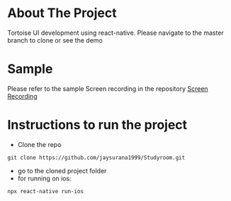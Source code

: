 # About The Project
Tortoise UI development using react-native. Please navigate to the master branch to clone or see the demo

# Sample
Please refer to the sample Screen recording in the repository [Screen Recording ](https://github.com/jaysurana1999/Tortoise/blob/master/screen_recording_tortoise.mov)

# Instructions to run the project

* Clone the repo
```
git clone https://github.com/jaysurana1999/Studyroom.git
```
* go to the cloned project folder
* for running on ios: 
```
npx react-native run-ios
```


